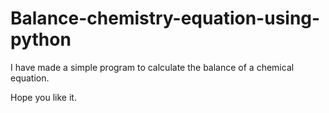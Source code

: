 # Balance-chemistry-equation-using-python
I have made a simple program to calculate the balance of a chemical equation.

Hope you like it.
